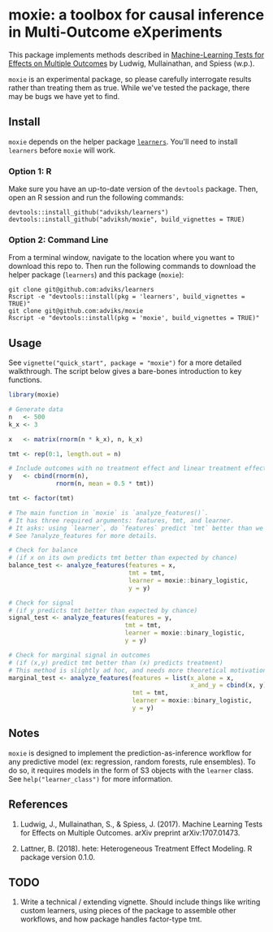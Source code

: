 # moxie: a toolbox for causal inference in Multi-Outcome eXperiments

This package implements methods described in [Machine-Learning Tests for Effects on Multiple Outcomes](https://arxiv.org/pdf/1707.01473.pdf) by Ludwig, Mullainathan, and Spiess (w.p.).

`moxie` is an experimental package, so please carefully interrogate results rather than treating them as true. While we've tested the package, there may be bugs we have yet to find.

## Install

`moxie` depends on the helper package [`learners`](https://github.com/adviksh/learners). You'll need to install `learners` before `moxie` will work.

### Option 1: R
Make sure you have an up-to-date version of the `devtools` package. Then, open an R session and run the following commands:
```
devtools::install_github("adviksh/learners")
devtools::install_github("adviksh/moxie", build_vignettes = TRUE)
```

### Option 2: Command Line
From a terminal window, navigate to the location where you want to download this repo to. Then run the following commands to download the helper package (`learners`) and this package (`moxie`):
```
git clone git@github.com:adviks/learners
Rscript -e "devtools::install(pkg = 'learners', build_vignettes = TRUE)"
git clone git@github.com:adviks/moxie
Rscript -e "devtools::install(pkg = 'moxie', build_vignettes = TRUE)"
```


## Usage
See `vignette("quick_start", package = "moxie")` for a more detailed walkthrough. The script below gives a bare-bones introduction to key functions.

```r
library(moxie)

# Generate data
n   <- 500
k_x <- 3

x   <- matrix(rnorm(n * k_x), n, k_x)

tmt <- rep(0:1, length.out = n)

# Include outcomes with no treatment effect and linear treatment effect
y   <- cbind(rnorm(n),
             rnorm(n, mean = 0.5 * tmt))

tmt <- factor(tmt)

# The main function in `moxie` is `analyze_features()`. 
# It has three required arguments: features, tmt, and learner.
# It asks: using `learner`, do `features` predict `tmt` better than we'd expect by chance?
# See ?analyze_features for more details.

# Check for balance
# (if x on its own predicts tmt better than expected by chance)
balance_test <- analyze_features(features = x,
                                 tmt = tmt,
                                 learner = moxie::binary_logistic,
                                 y = y)

# Check for signal
# (if y predicts tmt better than expected by chance)
signal_test <- analyze_features(features = y,
                                tmt = tmt,
                                learner = moxie::binary_logistic,
                                y = y)

# Check for marginal signal in outcomes
# (if (x,y) predict tmt better than (x) predicts treatment)
# This method is slightly ad hoc, and needs more theoretical motivation
marginal_test <- analyze_features(features = list(x_alone = x,
                                                  x_and_y = cbind(x, y)),
                                  tmt = tmt,
                                  learner = moxie::binary_logistic,
                                  y = y)
```

## Notes
`moxie` is designed to implement the prediction-as-inference workflow for any predictive model (ex: regression, random forests, rule ensembles). To do so, it requires models in the form of S3 objects with the `learner` class. See `help("learner_class")` for more information.

## References

1. Ludwig, J., Mullainathan, S., & Spiess, J. (2017). Machine Learning Tests for Effects on Multiple Outcomes. arXiv preprint arXiv:1707.01473.

2. Lattner, B. (2018). hete: Heterogeneous Treatment Effect Modeling. R package version 0.1.0.

## TODO

1. Write a technical / extending vignette. Should include things like writing custom learners, using pieces of the package to assemble other workflows, and how package handles factor-type tmt.
